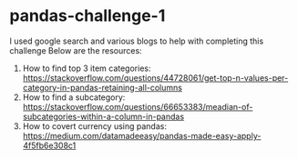 # pandas-challenge-1
I used google search and various blogs to help with completing this challenge
Below are the resources:
1. How to find top 3 item categories: https://stackoverflow.com/questions/44728061/get-top-n-values-per-category-in-pandas-retaining-all-columns
2. How to find a subcategory: https://stackoverflow.com/questions/66653383/meadian-of-subcategories-within-a-column-in-pandas
3. How to covert currency using pandas: https://medium.com/datamadeeasy/pandas-made-easy-apply-4f5fb6e308c1